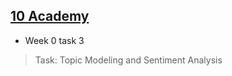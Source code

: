 ## [10 Academy](https://www.10academy.org/)
* Week 0 task 3
> Task: Topic Modeling and Sentiment Analysis

